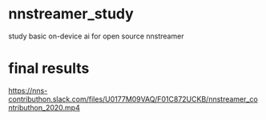 # nnstreamer_study
study basic on-device ai for open source nnstreamer

# final results
https://nns-contributhon.slack.com/files/U0177M09VAQ/F01C872UCKB/nnstreamer_contributhon_2020.mp4
